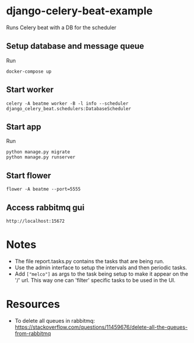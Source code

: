 # django-celery-beat-example
Runs Celery beat with a DB for the scheduler

## Setup database and message queue
Run
```
docker-compose up
```

## Start worker
```
celery -A beatme worker -B -l info --scheduler django_celery_beat.schedulers:DatabaseScheduler
```

## Start app
Run
```
python manage.py migrate
python manage.py runserver
```
## Start flower
```
flower -A beatme --port=5555
```

## Access rabbitmq gui
```
http://localhost:15672
```

# Notes
* The file report.tasks.py contains the tasks that are being run.  
* Use the admin interface to setup the intervals and then periodic tasks.
* Add `["melco"]` as args to the task being setup to make it appear on the '/' url. This way one can 'filter' specific tasks to be used in the UI.



# Resources
* To delete all queues in rabbitmq: https://stackoverflow.com/questions/11459676/delete-all-the-queues-from-rabbitmq
